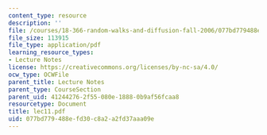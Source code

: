 ```yaml
---
content_type: resource
description: ''
file: /courses/18-366-random-walks-and-diffusion-fall-2006/077bd779488efd30c8a2a2fd37aaa09e_lec11.pdf
file_size: 113915
file_type: application/pdf
learning_resource_types:
- Lecture Notes
license: https://creativecommons.org/licenses/by-nc-sa/4.0/
ocw_type: OCWFile
parent_title: Lecture Notes
parent_type: CourseSection
parent_uid: 41244276-2f55-080e-1888-0b9af56fcaa8
resourcetype: Document
title: lec11.pdf
uid: 077bd779-488e-fd30-c8a2-a2fd37aaa09e
---
```

